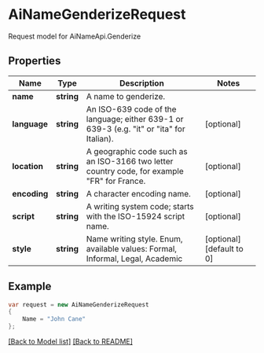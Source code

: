 
# AiNameGenderizeRequest

Request model for AiNameApi.Genderize

## Properties

Name | Type | Description | Notes
---- | ---- | ----------- | -----
**name** |**string**|A name to genderize. |
**language** |**string**|An ISO-639 code of the language; either 639-1 or 639-3 (e.g. \"it\" or \"ita\" for Italian).              |[optional] 
**location** |**string**|A geographic code such as an ISO-3166 two letter country code, for example \"FR\" for France.              |[optional] 
**encoding** |**string**|A character encoding name. |[optional] 
**script** |**string**|A writing system code; starts with the ISO-15924 script name. |[optional] 
**style** |**string**|Name writing style. Enum, available values: Formal, Informal, Legal, Academic |[optional] [default to 0]

## Example
```csharp
var request = new AiNameGenderizeRequest
{ 
    Name = "John Cane"
};
```

[[Back to Model list]](Models.md) [[Back to README]](README.md)
